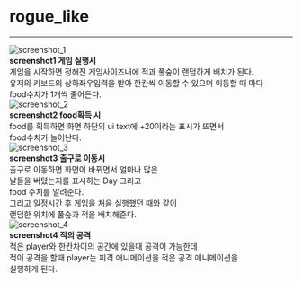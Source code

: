 # rogue_like  
----------------------------
![screenshot_1](https://user-images.githubusercontent.com/38284288/40975277-58377674-6905-11e8-9add-9d39c9bbacee.png)  
**screenshot1 게임 실행시**  
게임을 시작하면 정해진 게임사이즈내에 적과 풀숲이 랜덤하게 배치가 된다.  
유저의 키보드의 상하좌우입력을 받아 한칸씩 이동할 수 있으며 이동할 때 마다  
food수치가 1개씩 줄어든다.  
![screenshot_2](https://user-images.githubusercontent.com/38284288/40975351-9e0edd2c-6905-11e8-9a8c-8b38d0b546f2.png)  
**screenshot2 food획득 시**  
food를 획득하면 화면 하단의 ui text에 +20이라는 표시가 뜨면서  
food수치가 늘어난다.  
![screenshot_3](https://user-images.githubusercontent.com/38284288/40975434-e85c5828-6905-11e8-979f-a10dfa5963a2.png)  
**screenshot3 출구로 이동시**  
출구로 이동하면 화면이 바뀌면서 얼마나 많은  
날들을 버텼는지를 표시하는 Day 그리고  
food 수치를 알려준다.  
그리고 일정시간 후 게임을 처음 실행했던 때와 같이  
랜덤한 위치에 풀숲과 적을 배치해준다.  
![screenshot_4](https://user-images.githubusercontent.com/38284288/40975550-4f7416e0-6906-11e8-8a35-61037d49bc43.png)  
**screenshot4 적의 공격**  
적은 player와 한칸차이의 공간에 있을때 공격이 가능한데  
적이 공격을 할때 player는 피격 애니메이션을 적은 공격 애니메이션을  
실행하게 된다.  



 
